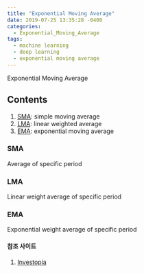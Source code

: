 ```yaml
---
title: "Exponential Moving Average"
date: 2019-07-25 13:35:28 -0400
categories:
  - Exponential_Moving_Average
tags:
  - machine learning
  - deep learning
  - exponential moving average
---
```


Exponential Moving Average

## Contents  
  1. [SMA](#sma): simple moving average
  2. [LMA](#lma): linear weighted average
  3. [EMA](#ema): exponential moving average
  
### SMA
  Average of specific period
  
### LMA
  Linear weight average of specific period

### EMA
  Exponential weight average of specific period
  
#### 참조 사이트
1. [Investopia][Investopia]  

[Investopia]: https://www.investopedia.com/ask/answers/122314/what-exponential-moving-average-ema-formula-and-how-ema-calculated.asp
